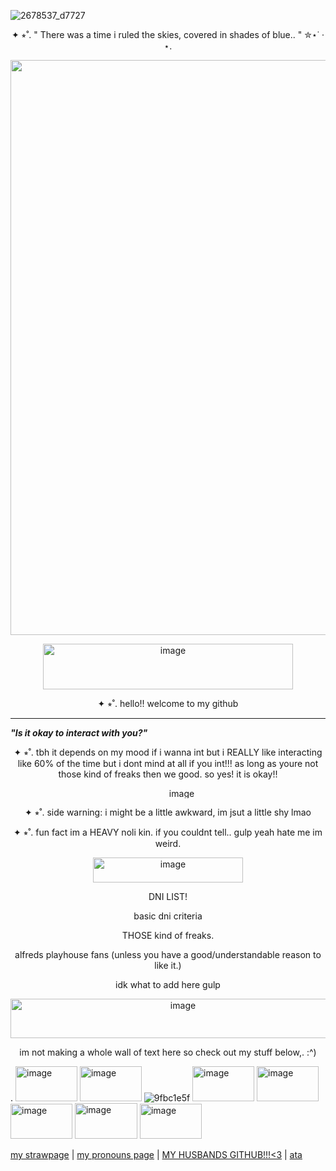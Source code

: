 
 ![2678537_d7727](https://github.com/user-attachments/assets/3a72c914-1128-452d-8ee6-0287eeb43cfe)

 <p align="center">
      ✦ ⭒˚. " There was a time i ruled the skies, covered in shades of blue.. " ✮⋆˙ · ⋆.
  </p>
<p align="center">
      <img width="1280" height="920" alt="image" src="https://github.com/user-attachments/assets/4bd10787-9536-4388-9da2-f71c79a17b9d" />                                         

<p align="center">
<img width="400" height="73" alt="image" src="https://github.com/user-attachments/assets/e345f9f1-2611-47ed-857c-564c741276ec" />


   <p align="center">
       ✦ ⭒˚. hello!! welcome to my github
  </p>

  ----------------------------------------------------------------------------------
***"Is it okay to interact with you?"***


   <p align="center">
       ✦ ⭒˚. tbh it depends on my mood if i wanna int but i REALLY like interacting like 60% of the time but i dont mind at all if you int!!! as long as youre not those kind of freaks then we good. so yes! it is okay!!
  </p>

<p align="center">
 <img width="548" height="16" alt="image" src="https://github.com/user-attachments/assets/46f0680e-3f3e-4822-9ecf-281076914b0d" />


  
  <p align="center">
       ✦ ⭒˚. side warning: i might be a little awkward, im jsut a little shy lmao </3 but if i get too comfy pls pls pls tell me
  </p>
  <p align="center">
       ✦ ⭒˚. fun fact im a HEAVY noli kin. if you couldnt tell.. gulp yeah hate me im weird.
  </p>
  
 <p align="center">
   <img width="240" height="40" alt="image" src="https://github.com/user-attachments/assets/34300ca0-fc47-48ab-89ed-ff677d15537a" />



  <p align="center">
       DNI LIST!
  </p>

  <p align="center">
       basic dni criteria
  </p>
    <p align="center">
       THOSE kind of freaks.
  </p>
    <p align="center">
       alfreds playhouse fans               
     (unless you have a good/understandable reason to like it.)
     
  <p align="center">
       idk what to add here gulp
  </p>
  <p align="center">
       <img width="536" height="63" alt="image" src="https://github.com/user-attachments/assets/3d985222-3697-4dea-ab91-7016e3d233b5" />
  </p>

  <p align="center">
       im not making a whole wall of text here so check out my stuff below,. :^)
  </p>

. <img width="99" height="56" alt="image" src="https://github.com/user-attachments/assets/c6f5a826-12ed-4743-8fae-f248daef4c31" /> <img width="99" height="56" alt="image" src="https://github.com/user-attachments/assets/3051e086-f5f0-4b6c-9b66-594cd8dc0f08" /> ![9fbc1e5f](https://github.com/user-attachments/assets/9de898c2-86e7-4dbd-9ada-bcca63167931) <img width="99" height="56" alt="image" src="https://github.com/user-attachments/assets/00afb443-1717-448a-9669-2a0fc4280ccc" /> <img width="99" height="56" alt="image" src="https://github.com/user-attachments/assets/e1e5077e-7111-4abf-9c87-0d4b476e004d" /> <img width="99" height="56" alt="image" src="https://github.com/user-attachments/assets/47cebb44-64d7-4cac-a07a-36b14932e716" /> <img width="100" height="57" alt="image" src="https://github.com/user-attachments/assets/92673884-1452-451c-a0b6-d008a3edcd7e" /> <img width="99" height="56" alt="image" src="https://github.com/user-attachments/assets/9d674a08-03bc-4aaa-8bc8-57483b149465" />






[my strawpage](https://herewheretheworldisquiet.straw.page/) | [my pronouns page](https://en.pronouns.page/@FLESHBLOODANDGUT) | [MY HUSBANDS GITHUB!!!<3](https://github.com/Z-283-F) | [ata](https://swaejudinoli.atabook.org/)


